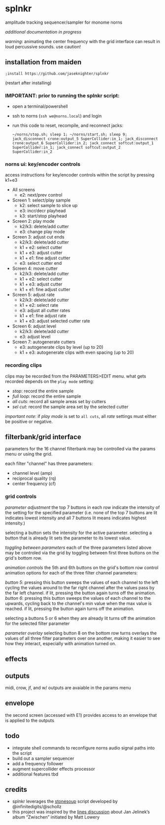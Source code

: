 # splnkr
 amplitude tracking sequencer/sampler for monome norns

*additional documentation in progress*

*warning*: animating the center frequency with the grid interface can result in loud percussive sounds. use caution!

## installation from maiden
`;install https://github.com/jaseknighter/splnkr`

(restart after installing)

### IMPORTANT: prior to running the splnkr script:
* open a terminal/powershell
* ssh to norns (`ssh we@norns.local`) and login
* run this code to reset, recompile, and reconnect jacks: 

  ```~/norns/stop.sh; sleep 1; ~/norns/start.sh; sleep 9; jack_disconnect crone:output_5 SuperCollider:in_1; jack_disconnect crone:output_6 SuperCollider:in_2; jack_connect softcut:output_1 SuperCollider:in_1; jack_connect softcut:output_2 SuperCollider:in_2```

### norns ui: key/encoder controls
access instructions for key/encoder controls within the script by pressing k1+e3

* All screens
  * e2: next/prev control
* Screen 1: select/play sample 
  * k2: select sample to slice up
  * e3: incr/decr playhead
  * k3: start/stop playhead
* Screen 2: play mode
  * k2/k3: delete/add cutter
  * e3: change play mode
* Screen 3: adjust cut ends
  * k2/k3: delete/add cutter
  * k1 + e2: select cutter
  * k1 + e3: adjust cutter
  * k1 + e1: fine adjust cutter
  * e3: select cutter end
* Screen 4: move cutter
  * k2/k3: delete/add cutter
  * k1 + e2: select cutter
  * k1 + e3: adjust cutter
  * k1 + e1: fine adjust cutter
* Screen 5: adjust rate
  * k2/k3: delete/add cutter
  * k1 + e2: select rate
  * e3: adjust all cutter rates
  * k1 + e1: fine adjust rate
  * k1 + e3: adjust selected cutter rate
* Screen 6: adjust level
  * k2/k3: delete/add cutter
  * e3: adjust level
* Screen 7: autogenerate cutters
  * e3: autogenerate clips by level (up to 20)
  * k1 + e3: autogenerate clips with even spacing (up to 20)

### recording clips
clips may be recorded from the PARAMETERS>EDIT menu. what gets recorded depends on the `play mode` setting:
* *stop*: record the entire sample 
* *full loop*: record the entire sample 
* *all cuts*: record all sample areas set by cutters
* *sel cut*: record the sample area set by the selected cutter

*important note*: if *play mode* is set to `all cuts`, all *rate* settings must either be positive or negative. 

## filterbank/grid interface

parameters for the 16 channel filterbank may be controlled via the params menu or using the grid.

each filter "channel" has three parameters: 
* channel level (amp)
* reciprocal quality (rq)
* center frequency (cf)

### grid controls
*parameter adjustment*
the top 7 buttons in each row indicate the intensity of the setting for the specified parameter (i.e. none of the top 7 buttons are lit indicates lowest intensity and all 7 buttons lit means indicates highest intensity.)

selecting a button sets the intensity for the active  parameter. selecting a button that is already lit sets the parameter to its lowest value.

*toggling between parameters*
each of the three parameters listed above may be controled via the grid by toggling between first three buttons on the grid's bottom row.

*animation controls*
the 5th and 6th buttons on the grid's bottom row control animation options for each of the three filter channel parameters:

*button 5*: pressing this button sweeps the values of each channel to the left cycling the values around to the far right channel after the values pass by the far left channel. if lit, pressing the button again turns off the animation.
*button 6*: pressing this button sweeps the values of each channel to the upwards, cycling back to the channel's min value when the max value is reached. if lit, pressing the button again turns off the animation.

selecting a buttons 5 or 6 when they are already lit turns off the animation for the selected filter parameter

*parameter overlay*
selecting button 8 on the bottom row turns overlays the values of all three filter parameters over one another, making it easier to see how they interact, especially with animation turned on.

## effects


## outputs 

midi, crow, jf, and w/ outputs are avaiable in the params menu

## envelope

the second screen (accessed with E1) provides access to an envelope that is applied to the outputs

## todo
* integrate shell commands to reconfigure norns audio signal paths into the script
* build out a sampler sequencer
* add a frequency follower
* augment supercollider effects processor
* additional features tbd

## credits
* splnkr leverages the [stonesoup](https://github.com/schollz/stonesoup) script developed by @infinitedigits/@schollz
* this project was inspired by the [lines discussion](https://llllllll.co/t/re-deconstructing-jan-jelineks-zwischen/46577/4) about Jan Jelinek’s album “Zwischen” initiated by Matt Lowery